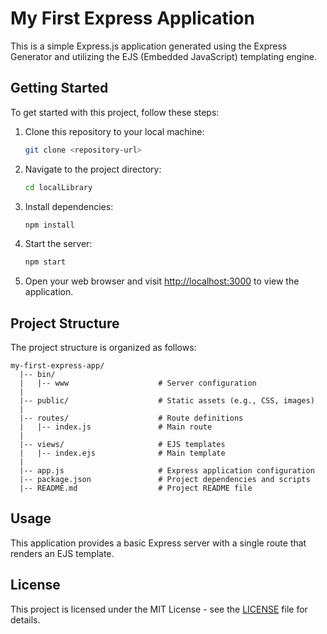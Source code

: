 # My First Express Application

This is a simple Express.js application generated using the Express Generator and utilizing the EJS (Embedded JavaScript) templating engine.

## Getting Started

To get started with this project, follow these steps:

1. Clone this repository to your local machine:

   ```bash
   git clone <repository-url>
   ```

2. Navigate to the project directory:

   ```bash
   cd localLibrary
   ```

3. Install dependencies:

   ```bash
   npm install
   ```

4. Start the server:

   ```bash
   npm start
   ```

5. Open your web browser and visit [http://localhost:3000](http://localhost:3000) to view the application.

## Project Structure

The project structure is organized as follows:

```
my-first-express-app/
  |-- bin/
  |   |-- www                    # Server configuration
  |
  |-- public/                    # Static assets (e.g., CSS, images)
  |
  |-- routes/                    # Route definitions
  |   |-- index.js               # Main route
  |
  |-- views/                     # EJS templates
  |   |-- index.ejs              # Main template
  |
  |-- app.js                     # Express application configuration
  |-- package.json               # Project dependencies and scripts
  |-- README.md                  # Project README file
```

## Usage

This application provides a basic Express server with a single route that renders an EJS template.

## License

This project is licensed under the MIT License - see the [LICENSE](LICENSE) file for details.
